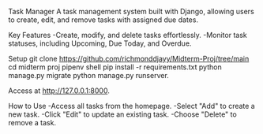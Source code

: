 Task Manager
A task management system built with Django, allowing users to create, edit, and remove tasks with assigned due dates.

Key Features
-Create, modify, and delete tasks effortlessly.
-Monitor task statuses, including Upcoming, Due Today, and Overdue.

Setup git clone https://github.com/richmonddjayy/Midterm-Proj/tree/main cd midterm proj pipenv shell pip install -r requirements.txt python manage.py migrate python manage.py runserver.

Access at http://127.0.0.1:8000.

How to Use
-Access all tasks from the homepage.
-Select "Add" to create a new task.
-Click "Edit" to update an existing task.
-Choose "Delete" to remove a task.
